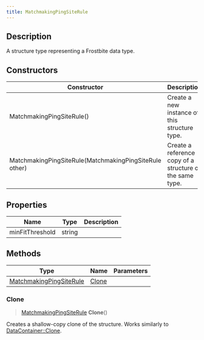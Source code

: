 ```yaml
---
title: MatchmakingPingSiteRule
---
```

## Description

A structure type representing a Frostbite data type.

## Constructors

| Constructor                                            | Description                                              |
| ------------------------------------------------------ | -------------------------------------------------------- |
| MatchmakingPingSiteRule()                              | Create a new instance of this structure type.            |
| MatchmakingPingSiteRule(MatchmakingPingSiteRule other) | Create a reference copy of a structure of the same type. |

## Properties

| Name            | Type   | Description |
| --------------- | ------ | ----------- |
| minFitThreshold | string |             |

## Methods

| Type                                               | Name            | Parameters |
| -------------------------------------------------- | --------------- | ---------- |
| [MatchmakingPingSiteRule](/vext/ref/fb/matchmakingpingsiterule/) | [Clone](#clone) |            |

### Clone

> [MatchmakingPingSiteRule](/vext/ref/fb/matchmakingpingsiterule/) **Clone**()

Creates a shallow-copy clone of the structure. Works similarly to [DataContainer::Clone](/vext/ref/shared/class/datacontainer#clone).
